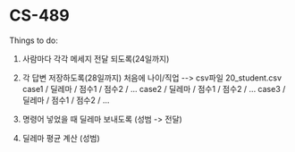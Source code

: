 # CS-489
Things to do:
1. 사람마다 각각 메세지 전달 되도록(24일까지)
2. 각 답변 저장하도록(28일까지)
처음에 나이/직업 -->
csv파일 20_student.csv
case1 / 딜레마 / 점수1 / 점수2 / ...
case2 / 딜레마 / 점수1 / 점수2 / ...
case3 / 딜레마 / 점수1 / 점수2 / ...

3. 명령어 넣었을 때 딜레마 보내도록 (성범 -> 전달)
4. 딜레마 평균 계산 (성범)
